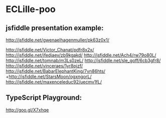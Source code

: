 ECLille-poo
===========

jsfiddle presentation example:
-----------------------------

http://jsfiddle.net/gwenaelhagenmuller/pk63z0x1/

http://jsfiddle.net/Victor_Chanat/pdfr8x2x/
http://jsfiddle.net/jfedjaev/zb9kgakd/
http://jsfiddle.net/Ach4/rw79o80L/
http://jsfiddle.net/tomnab/m3Ls0zeL/
http://jsfiddle.net/sle_goff/6cb3gfr8/
http://jsfiddle.net/vinceraes/1yr8pjzf/
http://jsfiddle.net/BabarElephantKing/7vn86hts/
+http://jsfiddle.net/StarsMoon/ogxngorL/
http://jsfiddle.net/maxenceleduc92/uecmv1fL/

TypeScript Playground:
---------------------

http://goo.gl/X7xhqe
